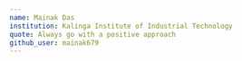 ```yaml
---
name: Mainak Das 
institution: Kalinga Institute of Industrial Technology
quote: Always go with a positive approach
github_user: mainak679
---
```

